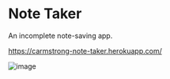 # Note Taker

An incomplete note-saving app.

https://carmstrong-note-taker.herokuapp.com/

![image](https://user-images.githubusercontent.com/110005249/200192017-56bc744a-0bac-4487-b18b-6731622670b7.png)
